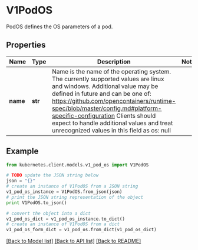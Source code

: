 # V1PodOS

PodOS defines the OS parameters of a pod.

## Properties
Name | Type | Description | Notes
------------ | ------------- | ------------- | -------------
**name** | **str** | Name is the name of the operating system. The currently supported values are linux and windows. Additional value may be defined in future and can be one of: https://github.com/opencontainers/runtime-spec/blob/master/config.md#platform-specific-configuration Clients should expect to handle additional values and treat unrecognized values in this field as os: null | 

## Example

```python
from kubernetes.client.models.v1_pod_os import V1PodOS

# TODO update the JSON string below
json = "{}"
# create an instance of V1PodOS from a JSON string
v1_pod_os_instance = V1PodOS.from_json(json)
# print the JSON string representation of the object
print V1PodOS.to_json()

# convert the object into a dict
v1_pod_os_dict = v1_pod_os_instance.to_dict()
# create an instance of V1PodOS from a dict
v1_pod_os_form_dict = v1_pod_os.from_dict(v1_pod_os_dict)
```
[[Back to Model list]](../README.md#documentation-for-models) [[Back to API list]](../README.md#documentation-for-api-endpoints) [[Back to README]](../README.md)


